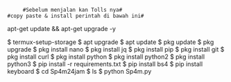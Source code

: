          #Sebelum menjalan kan Tolls nya#
    #copy paste & install perintah di bawah ini#

apt-get update && apt-get upgrade -y

$ termux-setup-storage
$ apt upgrade
$ apt update
$ pkg update
$ pkg upgrade
$ pkg install nano
$ pkg install jq
$ pkg install pip
$ pkg install git
$ pkg install curl
$ pkg install python
$ pkg install python2
$ pkg install python3
$ pip install -r requirements.txt
$ pip install bs4
$ pip install keyboard
$ cd Sp4m24jam
$ ls
$ python Sp4m.py
